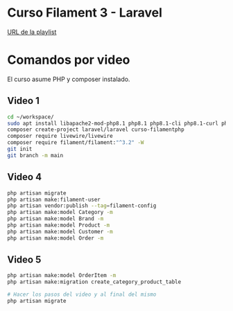 # Curso Filament 3 - Laravel

[URL de la playlist](https://www.youtube.com/playlist?list=PLVj5uXWMQ4cx-gORGvryMpk4TSyatO15t)

# Comandos por video

El curso asume PHP y composer instalado.

## Video 1

```bash
cd ~/workspace/
sudo apt install libapache2-mod-php8.1 php8.1 php8.1-cli php8.1-curl php8.1-opcache php8.1-readline php8.1-xml php8.1-sqlite3 php8.1-pgsql php8.1-mysql php8.1-intl php8.1-zip
composer create-project laravel/laravel curso-filamentphp
composer require livewire/livewire
composer require filament/filament:"^3.2" -W
git init
git branch -m main
```

## Video 4

```bash
php artisan migrate
php artisan make:filament-user
php artisan vendor:publish --tag=filament-config
php artisan make:model Category -m
php artisan make:model Brand -m
php artisan make:model Product -m
php artisan make:model Customer -m
php artisan make:model Order -m
```

## Video 5

```bash
php artisan make:model OrderItem -m
php artisan make:migration create_category_product_table

# Hacer los pasos del video y al final del mismo
php artisan migrate
```